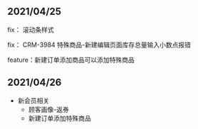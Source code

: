 ## 2021/04/25

fix：    滚动条样式

fix：    CRM-3984  特殊商品-新建编辑页面库存总量输入小数点报错

feature：新建订单添加商品可以添加特殊商品



## 2021/04/26

- 新会员相关
    - 顾客画像-返券
    - 新建订单添加特殊商品

